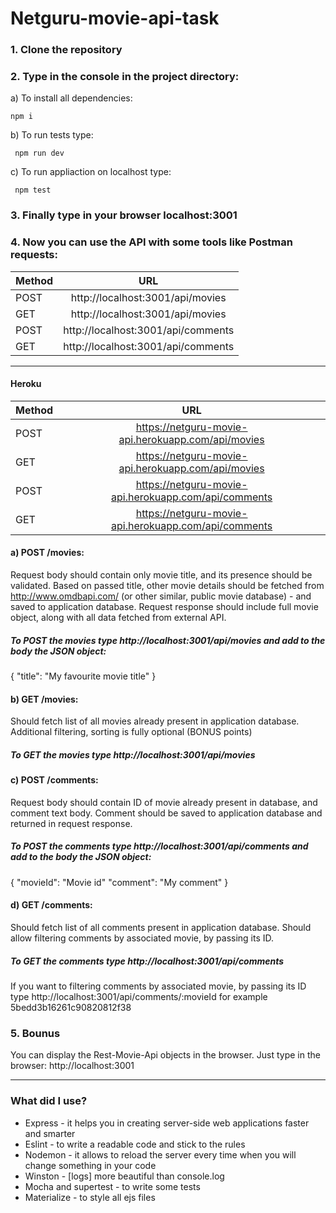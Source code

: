 # Netguru-movie-api-task

### 1. Clone the repository
### 2. Type in the console in the project directory:
a) To install all dependencies:
```
npm i 
```
b) To run tests type:

```
 npm run dev
```

c) To run appliaction on localhost type:
```
 npm test
```
### 3. Finally  type in your browser localhost:3001

### 4. Now you can use the API with some tools like Postman requests:

| Method        | URL                                |       
| ------------- |:-------------:                     | 
| POST          | http://localhost:3001/api/movies   | 
| GET           | http://localhost:3001/api/movies   |  
| POST          | http://localhost:3001/api/comments |  
| GET           | http://localhost:3001/api/comments |  

***

#### Heroku

| Method        | URL                                                  |       
| ------------- |:-------------:                                       | 
| POST          | https://netguru-movie-api.herokuapp.com/api/movies   | 
| GET           | https://netguru-movie-api.herokuapp.com/api/movies   |  
| POST          | https://netguru-movie-api.herokuapp.com/api/comments |  
| GET           | https://netguru-movie-api.herokuapp.com/api/comments |  


#### a) POST /movies:
   Request body should contain only movie title, and its presence should be validated.
   Based on passed title, other movie details should be fetched from http://www.omdbapi.com/ (or other similar, public movie database) -    and saved to application database.
   Request response should include full movie object, along with all data fetched from external API.
  
  ##### To POST the movies type http://localhost:3001/api/movies and add to the body the JSON object: 
  
  {
    "title": "My favourite movie title"
  }
  

 #### b) GET /movies:
  Should fetch list of all movies already present in application database.
  Additional filtering, sorting is fully optional (BONUS points)
  
  ##### To GET the movies type http://localhost:3001/api/movies


 #### c) POST /comments:
  Request body should contain ID of movie already present in database, and comment text body.
  Comment should be saved to application database and returned in request response.

  ##### To POST the comments type http://localhost:3001/api/comments and add to the body the JSON object: 
  
  {
    "movieId": "Movie id"
    "comment": "My comment" 
  }
  

 #### d) GET /comments:
  Should fetch list of all comments present in application database.
  Should allow filtering comments by associated movie, by passing its ID.
  
  ##### To GET the comments type http://localhost:3001/api/comments
  
  If you want to filtering comments by associated movie, by passing its ID
  type http://localhost:3001/api/comments/:movieId for example 5bedd3b16261c90820812f38


### 5. Bounus
You can display the Rest-Movie-Api objects in the browser. Just type in the browser: 
http://localhost:3001 


***

### What did I use?
- Express - it helps you in creating server-side web applications faster and smarter
- Eslint - to write a readable code and stick to the rules 
- Nodemon - it allows to reload the server every time when you will change something in your code
- Winston - [logs] more beautiful than console.log  
- Mocha and supertest - to write some tests
- Materialize - to style all ejs files
